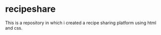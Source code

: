 # recipeshare
This is a repository in which i created a recipe sharing platform using html and css.
